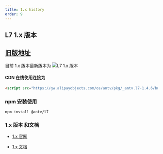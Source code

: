 ```yaml
---
title: 1.x history
order: 9
---
```


## L7 1.x 版本

## [旧版地址](https://antv-2018.alipay.com/zh-cn/l7/1.x/index.html)

目前 1.x 版本最新版本为 ![L7 1.x 版本](https://badgen.net/npm/v/@antv/l7)

#### CDN 在线使用连接为

```html
<script src="https://gw.alipayobjects.com/os/antv/pkg/_antv.l7-1.4.6/build/L7-min.js"></script>
```

### npm 安装使用

```
npm install @antv/l7

```

### 1.x 版本 和文档

- [1.x 官网](https://antv-2018.alipay.com/zh-cn/l7/1.x/index.html)

- [1.x 文档](https://www.yuque.com/antv/l7/vgo25g)
